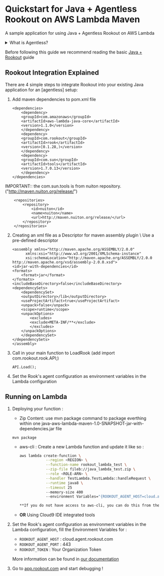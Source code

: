 # Quickstart for Java + Agentless Rookout on AWS Lambda Maven

A sample application for using Java + Agentless Rookout on AWS Lambda
<details>
<summary>What is Agentless?</summary>
<p>
Instead of having to install your own Agent own the machine you are running the code from,
you can use one of our hosted Agents and just tell the Rook to connect to it.<br/>
For more information you can see <a href="https://docs.rookout.com/docs/installation-agent-remote.html">our documentation</a>
</p>
</details>


Before following this guide we recommend reading the basic [Java + Rookout] guide


## Rookout Integration Explained

There are 4 simple steps to integrate Rookout into your existing Java application for an [agentless] setup:

1. Add maven dependencies to pom.xml file 
	```
	<dependencies>
		<dependency>
		<groupId>com.amazonaws</groupId>
		<artifactId>aws-lambda-java-core</artifactId>
		<version>1.1.0</version>
		</dependency>
		<dependency>
		<groupId>com.rookout</groupId>
		<artifactId>rook</artifactId>
		<version>[0.1.28,)</version>
		</dependency>
		<dependency>
		<groupId>com.sun</groupId>
		<artifactId>tools</artifactId>
		<version>1.7.0.13</version>
		</dependency>
	</dependencies>

	```
	
IMPORTANT:: the com.sun.tools is from nuiton repository. ("http://maven.nuiton.org/release/")

```
	<repositories>
		<repository>
			<id>nuiton</id>
			<name>nuiton</name>
			<url>http://maven.nuiton.org/release/</url>
		</repository>
	</repositories>
```

2. Creating an xml file as a Descriptor for maven assembly plugin \ Use a pre-defined descriptor

	```
	<assembly xmlns="http://maven.apache.org/ASSEMBLY/2.0.0"
          xmlns:xsi="http://www.w3.org/2001/XMLSchema-instance"
          xsi:schemaLocation="http://maven.apache.org/ASSEMBLY/2.0.0 http://maven.apache.org/xsd/assembly-2.0.0.xsd">
	<id>jar-with-dependencies</id>
	<formats>
		<format>jar</format>
	</formats>
	<includeBaseDirectory>false</includeBaseDirectory>
	<dependencySets>
		<dependencySet>
		<outputDirectory>/lib</outputDirectory>
		<useProjectArtifact>true</useProjectArtifact>
		<unpack>false</unpack>
		<scope>runtime</scope>
		<unpackOptions>
			<excludes>
			<exclude>META-INF/**</exclude>
			</excludes>
		</unpackOptions>
		</dependencySet>
	</dependencySets>
	</assembly>
	```

3. Call in your main function to LoadRook (add import com.rookout.rook.API;)
	```
	API.Load();
	```

4. Set the Rook's agent configuration as environment variables in the Lambda configuration


## Running on Lambda	

1. Deploying your function : 
    - Zip Content: use mvn package command to package everthing within one java-aws-lambda-maven-1.0-SNAPSHOT-jar-with-dependencies.jar file

	```
	mvn package
	```
	
    - aws-cli : Create a new Lambda function and update it like so :
        ```bash
        aws lambda create-function \
                    --region <REGION> \
                    --function-name rookout_lambda_test \
                    --zip-file fileb://java_lambda_test.zip \
                    --role <ROLE-ARN> \
                    --handler TestLambda.TestLambda::handleRequest \
                    --runtime java8 \
					--timeout 25 
					--memory-size 400 
                    --environment Variables="{ROOKOUT_AGENT_HOST=cloud.agent.rookout.com,ROOKOUT_AGENT_PORT=443,ROOKOUT_ROOK_TAGS=lambda,ROOKOUT_TOKEN=<org_token>}"```

        **If you do not have access to aws-cli, you can do this from the [AWS console](https://console.aws.amazon.com/lambda/home/functions) and follow the [Amazon Documentation](https://docs.aws.amazon.com/lambda/latest/dg/get-started-create-function.html)**

    - **OR** Using Cloud9 IDE integrated tools

1. Set the Rook's agent configuration as environment variables in the Lambda configuration, fill the Environment Variables for :
    - `ROOKOUT_AGENT_HOST` : cloud.agent.rookout.com
    - `ROOKOUT_AGENT_PORT` : 443
    - `ROOKOUT_TOKEN` : Your Organization Token
    
    More information can be found in [our documentation](https://docs.rookout.com/docs/installation-agent-remote.html)

1. Go to [app.rookout.com](https://app.rookout.com) and start debugging !

[Java + Rookout]: https://docs.rookout.com/docs/installation-java.html
